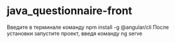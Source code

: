 # java_questionnaire-front
Введите в терминале команду npm install -g @angular/cli
После установки запустите проект, введя команду ng serve
